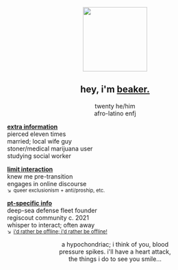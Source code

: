 <div align="center">
  <img src="https://files.catbox.moe/8jjcqu.png"" width="150">

  ## hey, i'm **<ins>beaker.</ins>**
twenty he/him\
afro-latino enfj

</div>

**<ins>extra information</ins>**\
pierced eleven times\
married; local wife guy\
stoner/medical marijuana user\
studying social worker

**<ins>limit interaction</ins>**\
knew me pre-transition\
engages in online discourse\
<sup>↘ queer exclusionism + anti/proship, etc. </sup>

**<ins>pt-specific info</ins>**\
deep-sea defense fleet founder\
regiscout community c. 2021\
whisper to interact; often away\
<sup>↘ [i'd rather be offline; i'd rather be offline!](https://youtu.be/PbBbtNtVXG4&t=44)</sup>

<div align="center">
  
a hypochondriac; i think of you, blood\
pressure spikes. i'll have a heart attack,\
the things i do to see you smile...

</div>
